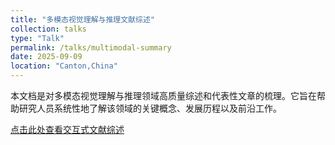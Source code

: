 ```yaml
---
title: "多模态视觉理解与推理文献综述" 
collection: talks
type: "Talk"
permalink: /talks/multimodal-summary
date: 2025-09-09
location: "Canton,China"
---
```



本文档是对多模态视觉理解与推理领域高质量综述和代表性文章的梳理。它旨在帮助研究人员系统性地了解该领域的关键概念、发展历程以及前沿工作。

<a href="/assets/multimodal_research_summary.html" target="_blank" class="text-blue-600 hover:text-blue-800 font-bold underline">点击此处查看交互式文献综述</a>
